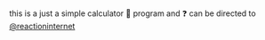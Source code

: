 this is a just a simple calculator :abacus: program and :question: can be directed to [@reactioninternet](https://github.com/reactioninternet)
